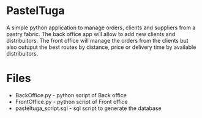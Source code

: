# PastelTuga
A simple python application to manage orders, clients and suppliers from a pastry fabric. The back office app will allow to add new clients and distribuitors. The front office will manage the orders from the clients but also outuput the best routes by distance, price or delivery time by available distribuitors.

# Files
<ul>
  <li>BackOffice.py - python script of Back office</li>
  <li>FrontOffice.py - python script of Front office</li>
  <li>pasteltuga_script.sql - sql script to generate the database</li>
</ul>





